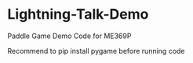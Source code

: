 # Lightning-Talk-Demo
Paddle Game Demo Code for ME369P

Recommend to pip install pygame before running code
